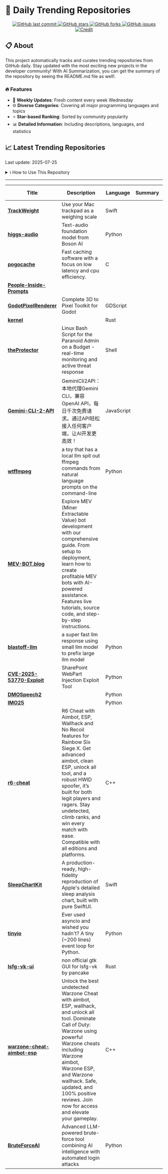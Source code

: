 # 🌟 Daily Trending Repositories

<div align="center">
<a href="https://github.com/marc-ko/daily-trending-repo/commits/main">
    <img src="https://img.shields.io/github/last-commit/marc-ko/daily-trending-repo" alt="GitHub last commit" />
</a>

<a href="https://github.com/marc-ko/daily-trending-repo/stargazers">
    <img src="https://img.shields.io/github/stars/marc-ko/daily-trending-repo" alt="GitHub stars" />
</a>
<a href="https://github.com/marc-ko/daily-trending-repo/network/members">
    <img src="https://img.shields.io/github/forks/marc-ko/daily-trending-repo" alt="GitHub forks" />
</a>
<a href="https://github.com/marc-ko/daily-trending-repo/issues">
    <img src="https://img.shields.io/github/issues/marc-ko/daily-trending-repo" alt="GitHub issues" />
</a>
<a alt="credit" href="https://github.com/zezhishao/DailyArXiv">
 <img src="https://img.shields.io/badge/credit%20-%20Idea%20From%20This%20Repo-blue" alt="Credit">
</a>
</div>

## 📋 About

This project automatically tracks and curates trending repositories from GitHub daily. Stay updated with the most exciting new projects in the developer community! With AI Summarization, you can get the summary of the repository by seeing the README.md file as well!.

### 🔥 Features

- 🔄 **Weekly Updates**: Fresh content every week Wednesday
- 🌐 **Diverse Categories**: Covering all major programming languages and topics
- ⭐ **Star-based Ranking**: Sorted by community popularity
- 📊 **Detailed Information**: Including descriptions, languages, and statistics

## 📈 Latest Trending Repositories

Last update: 2025-07-25

<details>
<summary>ℹ️ How to Use This Repository</summary>

1. **Star & Watch**: Click the 'Star' and 'Watch' buttons to receive weekly email notifications
2. **Browse**: Explore trending repositories organized by popularity
3. **Contribute**: Feel free to open issues or suggest improvements

</details>

---

| **Title** | **Description** | **Language** | **Summary** | **Tags** | **Stars Count** |
| --- | --- | --- | --- | --- | --- |
| **[TrackWeight](https://github.com/KrishKrosh/TrackWeight)** | Use your Mac trackpad as a weighing scale | Swift |  |  | 4742 |
| **[higgs-audio](https://github.com/boson-ai/higgs-audio)** | Text-audio foundation model from Boson AI | Python |  |  | 3705 |
| **[pogocache](https://github.com/tidwall/pogocache)** | Fast caching software with a focus on low latency and cpu efficiency. | C |  |  | 918 |
| **[People-Inside-Prompts](https://github.com/metapromptjc/People-Inside-Prompts)** |  |  |  |  | 327 |
| **[GodotPixelRenderer](https://github.com/bukkbeek/GodotPixelRenderer)** | Complete 3D to Pixel Toolkit for Godot | GDScript |  |  | 315 |
| **[kernel](https://github.com/vivoblueos/kernel)** |  | Rust |  |  | 312 |
| **[theProtector](https://github.com/IHATEGIVINGAUSERNAME/theProtector)** | Linux Bash Script for the Paranoid Admin on a Budget - real-time monitoring and active threat response | Shell |  |  | 305 |
| **[Gemini-CLI-2-API](https://github.com/justlovemaki/Gemini-CLI-2-API)** | GeminiCli2API：本地代理Gemini CLI，兼容OpenAI API，每日千次免费请求。通过API轻松接入任何客户端，让AI开发更高效！ | JavaScript |  |  | 279 |
| **[wtffmpeg](https://github.com/scottvr/wtffmpeg)** | a toy that has a local llm spit out ffmpeg commands from natural language prompts on the command-line | Python |  | <details><summary>ffmpe...</summary><p>ffmpeg, llm</p></details> | 245 |
| **[MEV-BOT.blog](https://github.com/Aveldorb7BP2/MEV-BOT.blog)** | Explore MEV (Miner Extractable Value) bot development with our comprehensive guide. From setup to deployment, learn how to create profitable MEV bots with AI-powered assistance. Features live tutorials, source code, and step-by-step instructions. |  |  | <details><summary>ai, b...</summary><p>ai, blockchain, bot, crypto-bot, cryptocurrency, dex, eth, ethereum, evm, mempool, mev, solana, solidity, trade-bot, trading, tradingbot, uniswap</p></details> | 236 |
| **[blastoff-llm](https://github.com/realtime-ai/blastoff-llm)** | a super fast llm response using small llm model to prefix large llm model | Python |  |  | 215 |
| **[CVE-2025-53770-Exploit](https://github.com/soltanali0/CVE-2025-53770-Exploit)** | SharePoint WebPart Injection Exploit Tool | Python |  |  | 199 |
| **[DMOSpeech2](https://github.com/yl4579/DMOSpeech2)** |  | Python |  |  | 146 |
| **[IMO25](https://github.com/lyang36/IMO25)** |  | Python |  |  | 142 |
| **[r6-cheat](https://github.com/24imepuza/r6-cheat)** | R6 Cheat with Aimbot, ESP, Wallhack and No Recoil features for Rainbow Six Siege X. Get advanced aimbot, clean ESP, unlock all tool, and a robust HWID spoofer, it’s built for both legit players and ragers. Stay undetected, climb ranks, and win every match with ease. Compatible with all editions and platforms. | C++ |  |  | 133 |
| **[SleepChartKit](https://github.com/DanielJamesTronca/SleepChartKit)** | A production-ready, high-fidelity reproduction of Apple's detailed sleep analysis chart, built with pure SwiftUI. | Swift |  | <details><summary>apple...</summary><p>apple-health, chart, fitness, healthkit, ios, sleep-chart, sleep-tracking, swift, swift-package, swiftui, swiftui-components</p></details> | 129 |
| **[tinyio](https://github.com/patrick-kidger/tinyio)** | Ever used asyncio and wished you hadn't? A tiny (~200 lines) event loop for Python. | Python |  | asyncio | 129 |
| **[lsfg-vk-ui](https://github.com/Caliel666/lsfg-vk-ui)** | non official gtk GUI for lsfg-vk by pancake | Rust |  |  | 129 |
| **[warzone-cheat-aimbot-esp](https://github.com/ElusnCheat/warzone-cheat-aimbot-esp)** | Unlock the best undetected Warzone Cheat with aimbot, ESP, wallhack, and unlock all tool. Dominate Call of Duty: Warzone using powerful Warzone cheats including Warzone aimbot, Warzone ESP, and Warzone wallhack. Safe, updated, and 100% positive reviews. Join now for access and elevate your gameplay. | C++ |  |  | 112 |
| **[BruteForceAI](https://github.com/MorDavid/BruteForceAI)** | Advanced LLM-powered brute-force tool combining AI intelligence with automated login attacks | Python |  | <details><summary>ai, b...</summary><p>ai, bruteforce, bugbounty, llm, loginpages</p></details> | 112 |

